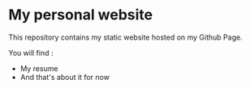 # My personal website

This repository contains my static website hosted on my Github Page.

You will find :
- My resume
- And that's about it for now
